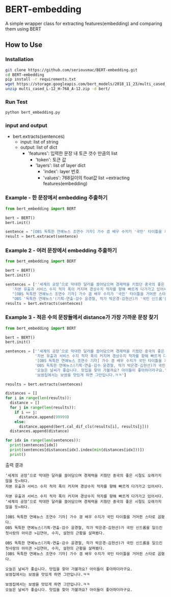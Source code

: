 # BERT-embedding
A simple wrapper class for extracting features(embedding) and comparing them using BERT

## How to Use

### Installation
```bash
git clone https://github.com/seriousmac/BERT-embedding.git
cd BERT-embedding
pip install -r requirements.txt
wget https://storage.googleapis.com/bert_models/2018_11_23/multi_cased_L-12_H-768_A-12.zip
unzip multi_cased_L-12_H-768_A-12.zip -d bert/
```

### Run Test
```bash
python bert_embedding.py
```

### input and output
- bert.extracts(sentences)
  - input: list of string
  - output: list of dict
    - 'features': 입력한 문장 내 토큰 갯수 만큼의 list
      - 'token': 토큰 값
      - 'layers': list of layer dict
        - 'index': layer 번호
        - 'values': 768길이의 float값 list =extracting features(embedding)

### Example - 한 문장에서 embedding 추출하기
```python
from bert_embedding import BERT

bert = BERT()
bert.init()

sentence = "[OBS 독특한 연예뉴스 조연수 기자] 가수 겸 배우 수지가 '국민' 타이틀을 거머쥔 스타로 꼽혔다."
result = bert.extracet(sentence)
```

### Example 2 - 여러 문장에서 embedding 추출하기
```python
from bert_embedding import BERT

bert = BERT()
bert.init()

sentences = ['‘세계의 공장’으로 막대한 달러를 쓸어담으며 경제력을 키웠던 중국의 좋은 시절도 오래가지 않을 듯>하다.',
   '자본 유출과 서비스 수지 적자 폭이 커지며 경상수지 적자를 향해 빠르게 다가가고 있어서다.',
   "[OBS 독특한 연예뉴스 조연수 기자] 가수 겸 배우 수지가 '국민' 타이틀을 거머쥔 스타로 꼽혔다.",
   "OBS '독특한 연예뉴스'(기획·연출·감수 윤경철, 작가 박은경·김현선)가 '국민 신드롬'을 일으킨 첫사랑의 아이콘 >김연아, 수지, 설현의 근황을 살펴봤다."]
results = bert.extracts(sentences)
```


### Example 3 - 적은 수의 문장들에서 distance가 가장 가까운 문장 찾기
```python
from bert_embedding import BERT

bert = BERT()  
bert.init()

sentences = ['‘세계의 공장’으로 막대한 달러를 쓸어담으며 경제력을 키웠던 중국의 좋은 시절도 오래가지 않을 듯>하다.',
             '자본 유출과 서비스 수지 적자 폭이 커지며 경상수지 적자를 향해 빠르게 다가가고 있어서다.',
             '[OBS 독특한 연예뉴스 조연수 기자] 가수 겸 배우 수지가 국민 타이틀을 거머쥔 스타로 꼽혔다.',
             'OBS 독특한 연예뉴스(기획·연출·감수 윤경철, 작가 박은경·김현선)가 국민 신드롬을 일으킨 첫사랑의 아이콘 >김연아, 수지, 설현의 근황을 살펴봤다.',
             '오늘은 날씨가 좋습니다. 맛집을 찾아 가볼까요? 아이들이 좋아하더라구요.',
             '보쌈집에서는 보쌈을 맛있게 하면 그만입니다.ㅋㅋ']

results = bert.extracts(sentences)

distances = []
for i in range(len(results)):
  distance = []
  for j in range(len(results)):
    if i == j:
      distance.append(99999)
    else:
      distance.append(bert.cal_dif_cls(results[i], results[j]))
  distances.append(distance)

for idx in range(len(sentences)):
  print(sentences[idx])
  print(sentences[distances[idx].index(min(distances[idx]))])
  print()
```

출력 결과
```
‘세계의 공장’으로 막대한 달러를 쓸어담으며 경제력을 키웠던 중국의 좋은 시절도 오래가지 않을 듯>하다.
자본 유출과 서비스 수지 적자 폭이 커지며 경상수지 적자를 향해 빠르게 다가가고 있어서다.

자본 유출과 서비스 수지 적자 폭이 커지며 경상수지 적자를 향해 빠르게 다가가고 있어서다.
‘세계의 공장’으로 막대한 달러를 쓸어담으며 경제력을 키웠던 중국의 좋은 시절도 오래가지 않을 듯>하다.

[OBS 독특한 연예뉴스 조연수 기자] 가수 겸 배우 수지가 국민 타이틀을 거머쥔 스타로 꼽혔다.
OBS 독특한 연예뉴스(기획·연출·감수 윤경철, 작가 박은경·김현선)가 국민 신드롬을 일으킨 첫사랑의 아이콘 >김연아, 수지, 설현의 근황을 살펴봤다.

OBS 독특한 연예뉴스(기획·연출·감수 윤경철, 작가 박은경·김현선)가 국민 신드롬을 일으킨 첫사랑의 아이콘 >김연아, 수지, 설현의 근황을 살펴봤다.
[OBS 독특한 연예뉴스 조연수 기자] 가수 겸 배우 수지가 국민 타이틀을 거머쥔 스타로 꼽혔다.

오늘은 날씨가 좋습니다. 맛집을 찾아 가볼까요? 아이들이 좋아하더라구요.
보쌈집에서는 보쌈을 맛있게 하면 그만입니다.ㅋㅋ

보쌈집에서는 보쌈을 맛있게 하면 그만입니다.ㅋㅋ
오늘은 날씨가 좋습니다. 맛집을 찾아 가볼까요? 아이들이 좋아하더라구요.
```